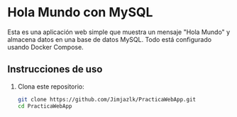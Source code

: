# Hola Mundo con MySQL

Esta es una aplicación web simple que muestra un mensaje "Hola Mundo" y almacena datos en una base de datos MySQL.
Todo está configurado usando Docker Compose.

## Instrucciones de uso

1. Clona este repositorio:
   ```bash
   git clone https://github.com/Jimjazlk/PracticaWebApp.git
   cd PracticaWebApp
